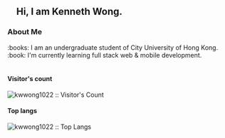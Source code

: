 <h2><img src="https://media.tenor.com/images/025dab185cde4ae5acac2d82768b19f6/tenor.gif" width="15px"> Hi, I am Kenneth Wong.</h2>

<div>
  <h3>About Me</h3>
  :books: I am an undergraduate student of City University of Hong Kong.<br>
  :book:  I'm currently learning full stack web & mobile development.<br><br>
</div>

<h4>Visitor's count</h4>
<p><img src="https://profile-counter.glitch.me/{kwwong1022}/count.svg" alt="kwwong1022 :: Visitor's Count" /></p>

<h4>Top langs</h4>
<p>
  <img src="https://github-readme-stats.vercel.app/api/top-langs/?username=kwwong1022&langs_count=10&theme=dark" alt="kwwong1022 :: Top Langs" />
</p>

<!--
**kwwong1022/kwwong1022** is a ✨ _special_ ✨ repository because its `README.md` (this file) appears on your GitHub profile.

Here are some ideas to get you started:

- 🔭 I’m currently working on ...
- 🌱 I’m currently learning ...
- 👯 I’m looking to collaborate on ...
- 🤔 I’m looking for help with ...
- 💬 Ask me about ...
- 📫 How to reach me: ...
- 😄 Pronouns: ...
- ⚡ Fun fact: ...
-->
